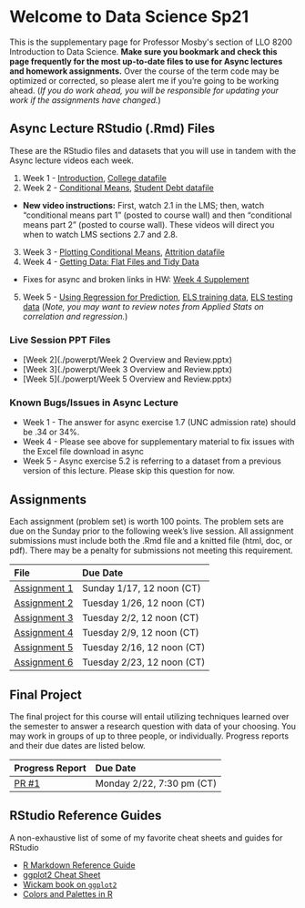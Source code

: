 # Welcome to Data Science Sp21

This is the supplementary page for Professor Mosby's section of LLO 8200 Introduction to Data Science. **Make sure you bookmark and check this page frequently for the most up-to-date files to use for Async lectures and homework assignments.** Over the course of the term code may be optimized or corrected, so please alert me if you’re going to be working ahead. (_If you do work ahead, you will be responsible for updating your work if the assignments have changed._)

## Async Lecture RStudio (.Rmd) Files
These are the RStudio files and datasets that you will use in tandem with the Async lecture videos each week.
1. Week 1 - [Introduction](./scripts/01-intro.Rmd), [College datafile](./scripts/college.Rdata)
2. Week 2 - [Conditional Means](./scripts/02_conditional_means.Rmd), [Student Debt datafile](./scripts/sc_debt.Rdata)
  - **New video instructions:** First, watch 2.1 in the LMS; then, watch “conditional means part 1” (posted to course wall) and then “conditional means part 2” (posted to course wall). These videos will direct you when to watch LMS sections 2.7 and 2.8.
3. Week 3 - [Plotting Conditional Means](./scripts/03-plot_means.Rmd), [Attrition datafile](./scripts/attrition.Rdata)
4. Week 4 - [Getting Data: Flat Files and Tidy Data](./scripts/04-flat_data.Rmd)
  - Fixes for async and broken links in HW: [Week 4 Supplement](./scripts/04-supplement)
5. Week 5 - [Using Regression for Prediction](./scripts/05-regression.Rmd), [ELS training data](./scripts/els_train.Rdata), [ELS testing data](./scripts/els_test.Rdata) (*Note, you may want to review notes from Applied Stats on correlation and regression.*)

### Live Session PPT Files
- [Week 2](./powerpt/Week 2 Overview and Review.pptx)
- [Week 3](./powerpt/Week 3 Overview and Review.pptx)
- [Week 5](./powerpt/Week 5 Overview and Review.pptx)

### Known Bugs/Issues in Async Lecture
- Week 1 - The answer for async exercise 1.7 (UNC admission rate) should be .34 or 34%.
- Week 4 - Please see above for supplementary material to fix issues with the Excel file download in async
- Week 5 - Async exercise 5.2 is referring to a dataset from a previous version of this lecture. Please skip this question for now.

## Assignments
Each assignment (problem set) is worth 100 points. The problem sets are due on the Sunday prior to the following week’s live session. All assignment submissions must include both the .Rmd file and a knitted file (html, doc, or pdf). There may be a penalty for submissions not meeting this requirement.

| File      | Due Date          |
|:-------------|:------------------|
| [Assignment 1](./assignments/01-assignment.Rmd) | Sunday 1/17, 12 noon (CT) |
| [Assignment 2](./assignments/02-assignment.Rmd) | Tuesday 1/26, 12 noon (CT) |
| [Assignment 3](./assignments/03-assignment.md) | Tuesday 2/2, 12 noon (CT) |
| [Assignment 4](./assignments/04-assignment.md) | Tuesday 2/9, 12 noon (CT) |
| [Assignment 5](./assignments/05-assignment.md) | Tuesday 2/16, 12 noon (CT) |
| [Assignment 6](./assignments/06-assignment.md) | Tuesday 2/23, 12 noon (CT) |

## Final Project
The final project for this course will entail utilizing techniques learned over the semester to answer a research question with data of your choosing. You may work in groups of up to three people, or individually. Progress reports and their due dates are listed below.

| Progress Report      | Due Date      |
|:------------|:--------------|
|[PR #1](./final_project/01-progress_report.md) | Monday 2/22, 7:30 pm (CT) |

## RStudio Reference Guides
A non-exhaustive list of some of my favorite cheat sheets and guides for RStudio
- [R Markdown Reference Guide](./assets/rmarkdown-reference.pdf)
- [ggplot2 Cheat Sheet](./assets/ggplot2-cheatsheet.pdf)
- [Wickam book on `ggplot2`](https://ggplot2-book.org/)
- [Colors and Palettes in R](./assets/colorPaletteCheatsheet.pdf)
